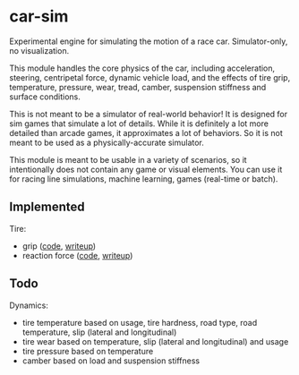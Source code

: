 # car-sim

Experimental engine for simulating the motion of a race car. Simulator-only, no visualization.

This module handles the core physics of the car, including acceleration, steering, centripetal force, dynamic vehicle load, and the effects of tire grip, temperature, pressure, wear, tread, camber, suspension stiffness and surface conditions.

This is not meant to be a simulator of real-world behavior! It is designed for sim games that simulate a lot of details. While it is definitely a lot more detailed than arcade games, it approximates a lot of behaviors. So it is not meant to be used as a physically-accurate simulator.

This module is meant to be usable in a variety of scenarios, so it intentionally does not contain any game or visual elements. You can use it for racing line simulations, machine learning, games (real-time or batch).

## Implemented
Tire:
- grip ([code](https://github.com/cmdr2/car-sim/blob/main/carsim/tire/grip.py), [writeup](https://github.com/cmdr2/car-sim/wiki/Tire-Friction-Calculation))
- reaction force ([code](https://github.com/cmdr2/car-sim/blob/main/carsim/tire/force.py), [writeup](https://github.com/cmdr2/car-sim/wiki/Tire-Force-Calculation))

## Todo
Dynamics:
- tire temperature based on usage, tire hardness, road type, road temperature, slip (lateral and longitudinal)
- tire wear based on temperature, slip (lateral and longitudinal) and usage
- tire pressure based on temperature
- camber based on load and suspension stiffness
